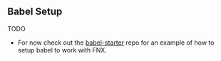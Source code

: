 ## Babel Setup

TODO

- For now check out the [babel-starter](https://github.com/fnxjs/babel-starter) repo for an example
of how to setup babel to work with FNX.